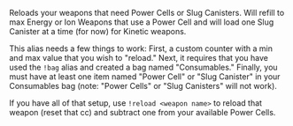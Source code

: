 Reloads your weapons that need Power Cells or Slug Canisters.  Will refill to max Energy or Ion Weapons that use a Power Cell and will load one Slug Canister at a time (for now) for Kinetic weapons.

This alias needs a few things to work: First, a custom counter with a min and max value that you wish to "reload." Next, it requires that you have used the `!bag` alias and created a bag named "Consumables." Finally, you must have at least one item named "Power Cell" or "Slug Canister" in your Consumables bag (note: "Power Cells" or "Slug Canisters" will not work).

If you have all of that setup, use `!reload <weapon name>` to reload that weapon (reset that cc) and subtract one from your available Power Cells.
